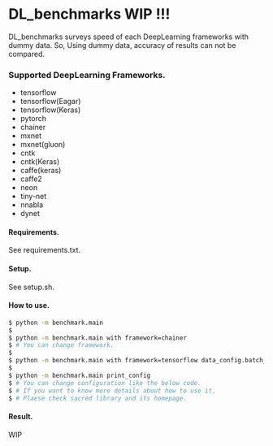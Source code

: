 # DL_benchmarks WIP !!!

DL_benchmarks surveys speed of each DeepLearning frameworks with dummy data.
So, Using dummy data, accuracy of results can not be compared. 

### Supported DeepLearning Frameworks.

* tensorflow
* tensorflow(Eagar)
* tensorflow(Keras)
* pytorch
* chainer
* mxnet
* mxnet(gluon)
* cntk
* cntk(Keras)
* caffe(keras)
* caffe2
* neon
* tiny-net
* nnabla
* dynet

#### Requirements.

See requirements.txt.

#### Setup.

See setup.sh.

#### How to use.

```bash
$ python -m benchmark.main
$ 
$ python -m benchmark.main with framework=chainer
$ # You can change framework.
$
$ python -m benchmark.main with framework=tensorflow data_config.batch_size=100
$ 
$ python -m benchmark.main print_config
$ # You can change configuration like the below code.
$ # If you want to know more details about how to use it,
$ # Plaese check sacred library and its homepage.
```

#### Result.

WIP
